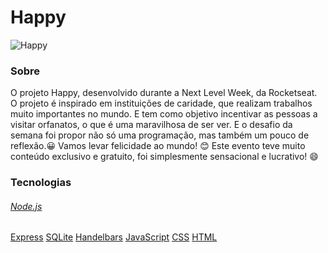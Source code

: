 # Happy 
          
   ![Happy](https://user-images.githubusercontent.com/59374587/95769432-3c361a00-0c8e-11eb-8ce7-9ee9a66f32af.png)



### Sobre
O projeto Happy, desenvolvido durante a Next Level Week, da Rocketseat.
O projeto é inspirado em instituições de caridade, que realizam trabalhos muito importantes no mundo. E tem como objetivo incentivar as pessoas a visitar orfanatos, o que é uma maravilhosa de ser ver.
E o desafio da semana foi propor não só uma programação, mas também um pouco de reflexão.😀
Vamos levar felicidade ao mundo! 😊
Este evento teve muito conteúdo exclusivo e gratuito, foi simplesmente sensacional e lucrativo! 😄

### Tecnologias
###### [Node.js](https://nodejs.org/en/)
[Express](https://expressjs.com/pt-br/)
[SQLite](https://www.sqlite.org/index.html)
[Handelbars](https://handlebarsjs.com/)
[JavaScript](https://www.javascript.com/)
[CSS](https://developer.mozilla.org/pt-BR/docs/Web/CSS)
[HTML](https://html.com/)


